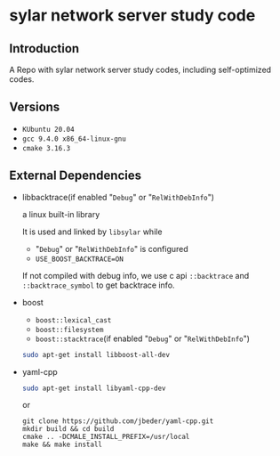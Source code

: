 # sylar network server study code

## Introduction

A Repo with sylar network server study codes, including self-optimized codes.

## Versions

- ```KUbuntu 20.04```
- ```gcc 9.4.0 x86_64-linux-gnu```
- ```cmake 3.16.3```

## External Dependencies

- libbacktrace(if enabled "```Debug```" or "```RelWithDebInfo```")

    a linux built-in library
    
    It is used and linked by ```libsylar``` while 
    - "```Debug```" or "```RelWithDebInfo```" is configured
    - ```USE_BOOST_BACKTRACE=ON```

    If not compiled with debug info, we use c api ```::backtrace``` and ```::backtrace_symbol``` to get backtrace info.

- boost
    
    - ```boost::lexical_cast```
    - ```boost::filesystem```
    - ```boost::stacktrace```(if enabled "```Debug```" or "```RelWithDebInfo```")
    
    ```bash
    sudo apt-get install libboost-all-dev
    ```

- yaml-cpp

    ```bash
    sudo apt-get install libyaml-cpp-dev
    ```
    or
    ```
    git clone https://github.com/jbeder/yaml-cpp.git
    mkdir build && cd build
    cmake .. -DCMALE_INSTALL_PREFIX=/usr/local
    make && make install
    ```
